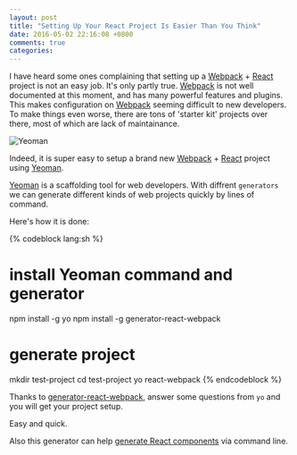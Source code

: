 ```yaml
---
layout: post
title: "Setting Up Your React Project Is Easier Than You Think"
date: 2016-05-02 22:16:08 +0800
comments: true
categories: 
---
```


I have heard some ones complaining that setting up a [Webpack][Webpack] + [React][React] project is not an easy job. It's only partly true. [Webpack][Webpack] is not well documented at this moment, and has many powerful features and plugins. This makes configuration on [Webpack][Webpack] seeming difficult to new developers. To make things even worse, there are tons of 'starter kit' projects over there, most of which are lack of maintainance.


![Yeoman](http://yeoman.io/static/yeoman-02.83c46c7213.png)

Indeed, it is super easy to setup a brand new [Webpack][Webpack] + [React][React] project using [Yeoman][Yeoman].

[Yeoman][Yeoman] is a scaffolding tool for web developers. With diffrent `generators` we can generate different kinds of web projects quickly by lines of command.

Here's how it is done:

{% codeblock lang:sh %}
# install Yeoman command and generator
npm install -g yo
npm install -g generator-react-webpack

# generate project
mkdir test-project
cd test-project
yo react-webpack
{% endcodeblock %}

Thanks to [generator-react-webpack](https://github.com/newtriks/generator-react-webpack), answer some questions from `yo` and you will get your project setup.

Easy and quick.

Also this generator can help [generate React components](https://github.com/newtriks/generator-react-webpack#generating-new-components) via command line.

[Yeoman]: http://yeoman.io/
[Webpack]: https://webpack.github.io/
[React]: https://facebook
